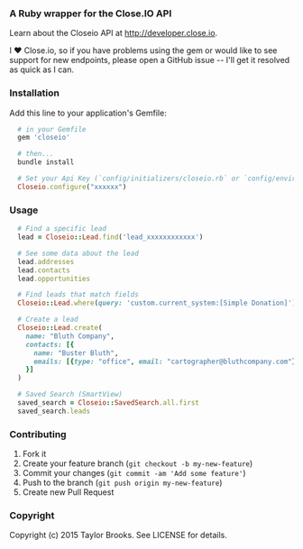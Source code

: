 ### A Ruby wrapper for the Close.IO API

Learn about the Closeio API at http://developer.close.io.

I :heart: Close.io, so if you have problems using the gem or would like to see support for new endpoints, please open a GitHub issue -- I'll get it resolved as quick as I can.

### Installation
Add this line to your application's Gemfile:
````ruby
  # in your Gemfile
  gem 'closeio'

  # then...
  bundle install

  # Set your Api Key (`config/initializers/closeio.rb` or `config/environment/*.rb`)
  Closeio.configure("xxxxxx")
````

### Usage
````ruby
  # Find a specific lead
  lead = Closeio::Lead.find('lead_xxxxxxxxxxxx')

  # See some data about the lead
  lead.addresses
  lead.contacts
  lead.opportunities

  # Find leads that match fields
  Closeio::Lead.where(query: 'custom.current_system:[Simple Donation]')

  # Create a lead
  Closeio::Lead.create(
    name: "Bluth Company",
    contacts: [{
      name: "Buster Bluth",
      emails: [{type: "office", email: "cartographer@bluthcompany.com"}]
    }]
  )

  # Saved Search (SmartView)
  saved_search = Closeio::SavedSearch.all.first
  saved_search.leads
````


### Contributing

1. Fork it
2. Create your feature branch (`git checkout -b my-new-feature`)
3. Commit your changes (`git commit -am 'Add some feature'`)
4. Push to the branch (`git push origin my-new-feature`)
5. Create new Pull Request


### Copyright
Copyright (c) 2015 Taylor Brooks. See LICENSE for details.
